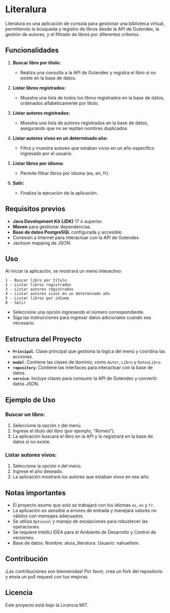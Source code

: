 # Literalura

Literalura es una aplicación de consola para gestionar una biblioteca virtual, permitiendo la búsqueda y registro de libros desde la API de Gutendex, la gestión de autores, y el filtrado de libros por diferentes criterios.

## Funcionalidades

1. **Buscar libro por título:**
   - Realiza una consulta a la API de Gutendex y registra el libro si no existe en la base de datos.
   
2. **Listar libros registrados:**
   - Muestra una lista de todos los libros registrados en la base de datos, ordenados alfabéticamente por título.

3. **Listar autores registrados:**
   - Muestra una lista de autores registrados en la base de datos, asegurando que no se repitan nombres duplicados.

4. **Listar autores vivos en un determinado año:**
   - Filtra y muestra autores que estaban vivos en un año específico ingresado por el usuario.

5. **Listar libros por idioma:**
   - Permite filtrar libros por idioma (es, en, fr).

6. **Salir:**
   - Finaliza la ejecución de la aplicación.

## Requisitos previos

- **Java Development Kit (JDK)** 17 o superior.
- **Maven** para gestionar dependencias.
- **Base de datos PostgreSQL** configurada y accesible.
- Conexión a Internet para interactuar con la API de Gutendex.
- Jackson mapping de JSON.

## Uso

Al iniciar la aplicación, se mostrará un menú interactivo:
```
1 - Buscar libro por título
2 - Listar libros registrados
3 - Listar autores registrados
4 - Listar autores vivos en un determinado año
5 - Listar libros por idioma
0 - Salir
```
- Seleccione una opción ingresando el número correspondiente.
- Siga las instrucciones para ingresar datos adicionales cuando sea necesario.

## Estructura del Proyecto

- **`Principal`**: Clase principal que gestiona la lógica del menú y coordina las acciones.
- **`model`**: Contiene las clases de dominio, como `Autor`, `Libro` y `DatosLibro`.
- **`repository`**: Contiene las interfaces para interactuar con la base de datos.
- **`service`**: Incluye clases para consumir la API de Gutendex y convertir datos JSON.

## Ejemplo de Uso

### Buscar un libro:
1. Seleccione la opción `1` del menú.
2. Ingrese el título del libro (por ejemplo, "Romeo").
3. La aplicación buscará el libro en la API y lo registrará en la base de datos si no existe.

### Listar autores vivos:
1. Seleccione la opción `4` del menú.
2. Ingrese el año deseado.
3. La aplicación mostrará los autores que estaban vivos en ese año.

## Notas importantes

- El proyecto asume que solo se trabajará con los idiomas `es`, `en` y `fr`.
- La aplicación es sensible a errores de entrada y manejará valores no válidos con mensajes adecuados.
- Se utiliza `Optional` y manejo de excepciones para robustecer las operaciones.
- Se requiere IntelliJ IDEA para el Ambiente de Desarrollo y Control de versiones.
- Base de datos: Nombre: alura_literalura. Usuario: nahueltem.

## Contribución

¡Las contribuciones son bienvenidas! Por favor, crea un fork del repositorio y envía un pull request con tus mejoras.

## Licencia

Este proyecto está bajo la Licencia MIT.

